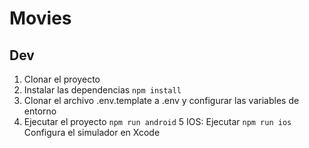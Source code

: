 # Movies

## Dev

1. Clonar el proyecto
2. Instalar las dependencias `npm install`
3. Clonar el archivo .env.template a .env y configurar las variables de entorno
4. Ejecutar el proyecto `npm run android`
5 IOS: Ejecutar `npm run ios` Configura el simulador en Xcode